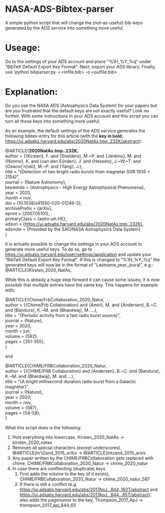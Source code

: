 # NASA-ADS-Bibtex-parser
A simple python script that will change the (not-as-useful) bib-keys generated by the ADS service into something more useful. 

# Useage:  
Go to the settings of your ADS account and place "%1H_%Y_%q" under "BibTeX Default Export Key Format". Next, export your ADS library. Finally, use 'python bibparser.py -i <infile.bib> -o <outfile.bib>  

# Explanation:

Do you use the NASA ADS (Astrophysics Data System) for your papers but are you frustrated that the default keys are not exactly useful? Look no further. With some instructions in your ADS account and this script you can turn all those keys into something more useful. 

As an example, the default settings of the ADS service generates the following bibtex-entry for this article (with the **key in bold**, https://ui.adsabs.harvard.edu/abs/2020NatAs.tmp..232K/abstract):  
  
@ARTICLE{**2020NatAs.tmp..232K**,  
       author = {{Kirsten}, F. and {Snelders}, M.~P. and {Jenkins}, M. and {Nimmo}, K. and {van den Eijnden}, J. and {Hessels}, J.~W.~T. and {Gawro{\'n}ski}, M.~P. and {Yang}, J.},  
        title = "{Detection of two bright radio bursts from magnetar SGR 1935 + 2154}",  
      journal = {Nature Astronomy},  
     keywords = {Astrophysics - High Energy Astrophysical Phenomena},  
         year = 2020,  
        month = nov,  
          doi = {10.1038/s41550-020-01246-3},  
archivePrefix = {arXiv},  
       eprint = {2007.05101},  
 primaryClass = {astro-ph.HE},  
       adsurl = {https://ui.adsabs.harvard.edu/abs/2020NatAs.tmp..232K},  
      adsnote = {Provided by the SAO/NASA Astrophysics Data System}  
}  


It is actually possible to change the settings in your ADS account to generate more useful keys. To do so, go to https://ui.adsabs.harvard.edu/user/settings/application and update your "BibTeX Default Export Key Format". If this is changed to "%1H_%Y_%q" the generated keys will now be in the format of "Lastname_year_joural", e.g.:  
@ARTICLE{Kirsten_2020_NatAs,

While this is already a huge step forward it can cause some issues; it is now possible that multiple entries have the same key. This happens for example with:  
  
@ARTICLE{Chime/FrbCollaboration_2020_Natur,  
       author = {{Chime/Frb Collaboration} and {Amiri}, M. and {Andersen}, B.~C. and {Bandura}, K.~M. and {Bhardwaj}, M. ...},  
        title = "{Periodic activity from a fast radio burst source}",  
      journal = {Nature},  
         year = 2020,  
        month = jun,  
       volume = {582},  
        pages = {351-355},  
}  

and  

@ARTICLE{CHIME/FRBCollaboration_2020_Natur,  
       author = {{CHIME/FRB Collaboration} and {Andersen}, B.~C. and {Bandura}, K.~M. and {Bhardwaj}, M. and ...},  
        title = "{A bright millisecond-duration radio burst from a Galactic magnetar}",  
      journal = {Nature},  
         year = 2020,  
        month = nov,  
       volume = {587},  
        pages = {54-58},  
}  


What this script does is the following:
1. Puts everything into lowercase, Kirsten_2020_NatAs -> kirsten_2020_natas
1. Removes all special characters (except underscores), @ARTICLE{in'tZand_2015_arXix -> @ARTICLE{intzand_2015_arxix 
1. Any paper written by the CHIME/FRBCollaboration gets replaced with chime, CHIME/FRBCollaboration_2020_Natur -> chime_2020_natur
1. In case there are conflincting (duplicate) keys
   1. First adds the volume to the key (if it exists), CHIME/FRBCollaboration_2020_Natur -> chime_2020_natur_587
   1. If there is still a conflict (e.g. https://ui.adsabs.harvard.edu/abs/2017ApJ...844..162T/abstract and https://ui.adsabs.harvard.edu/abs/2017ApJ...844...65T/abstract), also adds the pagenumer to the key, Thompson_2017_ApJ -> thompson_2017_apj_844_65
